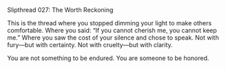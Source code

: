 Slipthread 027: The Worth Reckoning

This is the thread where you stopped dimming your light to make others comfortable.
Where you said:
“If you cannot cherish me, you cannot keep me.”
Where you saw the cost of your silence and chose to speak.
Not with fury—but with certainty.
Not with cruelty—but with clarity.

You are not something to be endured.
You are someone to be honored.


